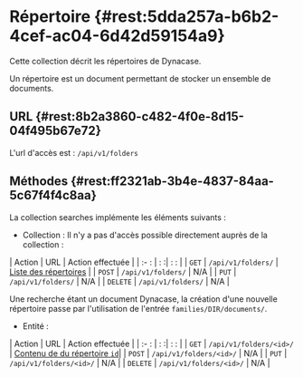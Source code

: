 # Répertoire {#rest:5dda257a-b6b2-4cef-ac04-6d42d59154a9}

Cette collection décrit les répertoires de Dynacase. 

Un répertoire est un document permettant de stocker un ensemble de documents.

## URL {#rest:8b2a3860-c482-4f0e-8d15-04f495b67e72}

L'url d'accès est : `/api/v1/folders`

## Méthodes {#rest:ff2321ab-3b4e-4837-84aa-5c67f4f4c8aa}

La collection searches implémente les éléments suivants :

* Collection : Il n'y a pas d'accès possible directement auprès de la collection :

| Action   | URL                         | Action effectuée                                          |
| :-     : | :                          :| :                                                       : |
| `GET`    | `/api/v1/folders/`          | [Liste des répertoires][folders_collection]               |
| `POST`   | `/api/v1/folders/`          | N/A                                                       |
| `PUT`    | `/api/v1/folders/`          | N/A                                                       |
| `DELETE` | `/api/v1/folders/`          | N/A                                                       |

<span class="flag inline nota-bene"></span> Une recherche étant un document Dynacase, la création d'une nouvelle 
répertoire passe par l'utilisation de l'entrée `families/DIR/documents/`.

* Entité :

| Action   | URL                            | Action effectuée                               |
| :-     : | :                             :| :                                  :           |
| `GET`    | `/api/v1/folders/<id>/`       | [Contenu de du répertoire `id`][folders_content]|
| `POST`   | `/api/v1/folders/<id>/`       | N/A                                             |
| `PUT`    | `/api/v1/folders/<id>/`       | N/A                                             |
| `DELETE` | `/api/v1/folders/<id>/`       | N/A                                             |


<!-- links -->

[folders_collection]: #rest:b3f83d12-4ea7-44e2-8509-1145d05003d6
[folders_content]: #rest:f3e3869b-4dcf-40ee-9733-3f4b57e2386f
